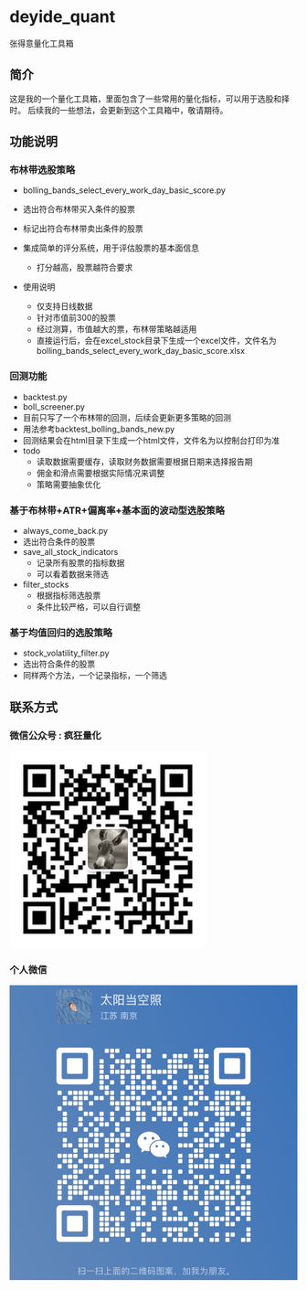 # deyide_quant

张得意量化工具箱

## 简介

这是我的一个量化工具箱，里面包含了一些常用的量化指标，可以用于选股和择时。
后续我的一些想法，会更新到这个工具箱中，敬请期待。

## 功能说明

### 布林带选股策略
- bolling_bands_select_every_work_day_basic_score.py

- 选出符合布林带买入条件的股票
- 标记出符合布林带卖出条件的股票
- 集成简单的评分系统，用于评估股票的基本面信息
  - 打分越高，股票越符合要求

- 使用说明
  - 仅支持日线数据
  - 针对市值前300的股票
  - 经过测算，市值越大的票，布林带策略越适用
  - 直接运行后，会在excel_stock目录下生成一个excel文件，文件名为bolling_bands_select_every_work_day_basic_score.xlsx

### 回测功能

- backtest.py
- boll_screener.py
- 目前只写了一个布林带的回测，后续会更新更多策略的回测
- 用法参考backtest_bolling_bands_new.py
- 回测结果会在html目录下生成一个html文件，文件名为以控制台打印为准
- todo
  - 读取数据需要缓存，读取财务数据需要根据日期来选择报告期
  - 佣金和滑点需要根据实际情况来调整
  - 策略需要抽象优化

### 基于布林带+ATR+偏离率+基本面的波动型选股策略
- always_come_back.py
- 选出符合条件的股票
- save_all_stock_indicators
  - 记录所有股票的指标数据
  - 可以看着数据来筛选
- filter_stocks
  - 根据指标筛选股票
  - 条件比较严格，可以自行调整

### 基于均值回归的选股策略
- stock_volatility_filter.py
- 选出符合条件的股票
- 同样两个方法，一个记录指标，一个筛选


## 联系方式

### 微信公众号 : 疯狂量化

![公众号二维码](./image/gongzhonghao.jpg)
### 个人微信
![微信二维码](./image/wechat-zhangdeyi.jpg)